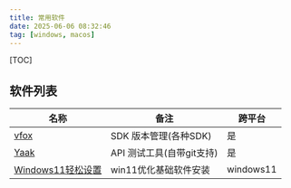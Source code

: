 ```yaml
---
title: 常用软件
date: 2025-06-06 08:32:46
tag: [windows, macos]
---
```

[TOC]

## 软件列表
| 名称                                                                         | 备注                      | 跨平台    |
| ---------------------------------------------------------------------------- | ------------------------- | --------- |
| [vfox](https://vfox.dev/)                                                    | SDK 版本管理(各种SDK)     | 是        |
| [Yaak](https://yaak.app/)                                                    | API 测试工具(自带git支持) | 是        |
| [Windows11轻松设置](https://wiki.dongfg.com/attach/Windows11轻松设置1.11.7z) | win11优化基础软件安装     | windows11 |
